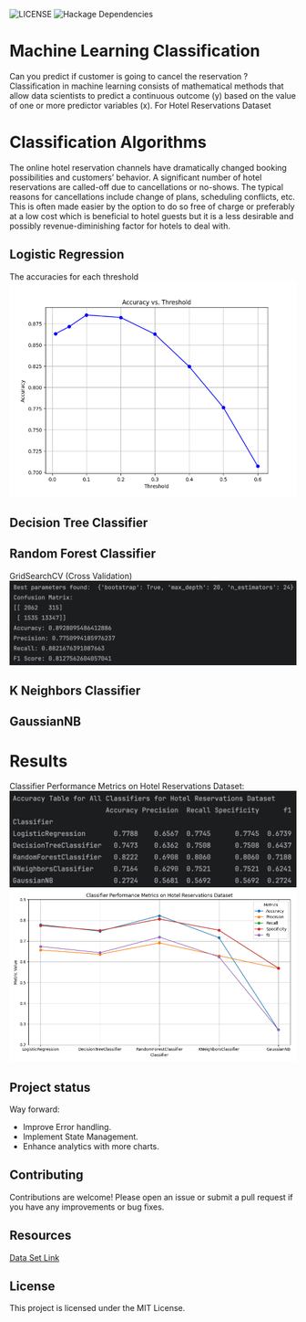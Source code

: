 ![LICENSE](https://img.shields.io/badge/license-MIT-blue.svg)
![Hackage Dependencies](https://img.shields.io/hackage-deps/v/:packageName)
# Machine Learning Classification
Can you predict if customer is going to cancel the reservation ?
Classification in machine learning consists of mathematical methods that allow data scientists to predict a continuous outcome (y) based on the value of one or more predictor variables (x).
For Hotel Reservations Dataset
# Classification Algorithms
The online hotel reservation channels have dramatically changed booking possibilities and customers’ behavior. A significant number of hotel reservations are called-off due to cancellations or no-shows. The typical reasons for cancellations include change of plans, scheduling conflicts, etc. This is often made easier by the option to do so free of charge or preferably at a low cost which is beneficial to hotel guests but it is a less desirable and possibly revenue-diminishing factor for hotels to deal with.
## Logistic Regression
The accuracies for each threshold
![Classifier Performance Metrics Table](./img/Figure_logistic.png)
## Decision Tree Classifier

## Random Forest Classifier
GridSearchCV (Cross Validation)
![Classifier Performance Metrics Table](./img/Figure_random_forest.png)
## K Neighbors Classifier

## GaussianNB

# Results
Classifier Performance Metrics on Hotel Reservations Dataset:
![Classifier Performance Metrics Table](./img/Table_1.png)
![Classifier Performance Metrics Figure](./img/Figure_1.png)
## Project status
Way forward:
- Improve Error handling.
- Implement State Management.
- Enhance analytics with more charts.
## Contributing
Contributions are welcome! Please open an issue or submit a pull request if you have any improvements or bug fixes.
## Resources
[Data Set Link](https://www.kaggle.com/datasets/ahsan81/hotel-reservations-classification-dataset)
## License
This project is licensed under the MIT License.